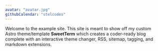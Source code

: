 ```yaml
---
avatar: "avatar.jpg"
githubCalendar: "stelcodes"
---
```

Welcome to the example site. This site is meant to show off my custom Astro theme/template **SweetTerm** which creates a coder-ready blog complete with an interactive theme changer, RSS, sitemap, tagging, and markdown extensions.
